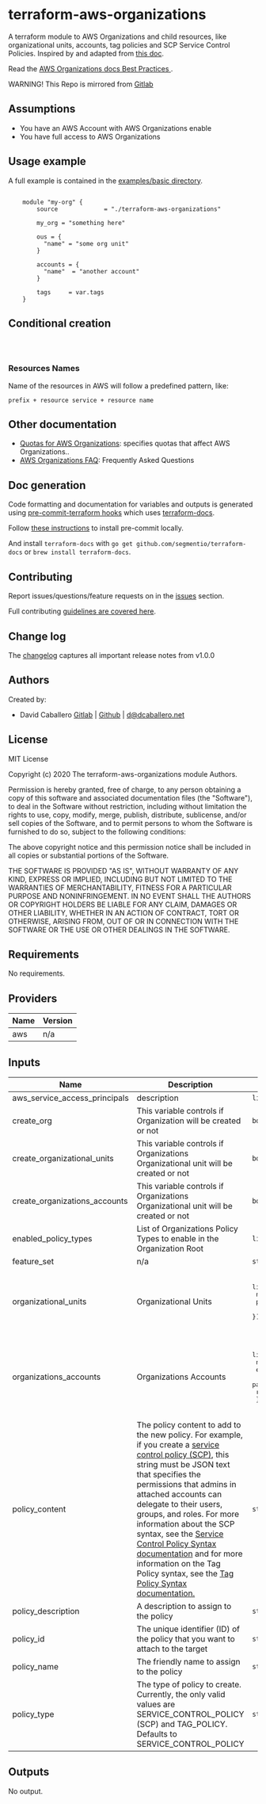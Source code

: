 # terraform-aws-organizations

A terraform module to AWS Organizations and child resources, like organizational units, accounts, tag policies and SCP Service Control Policies. Inspired by and adapted from [this doc](https://docs.aws.amazon.com/organizations/latest/userguide/orgs_introduction.html).

Read the [AWS Organizations docs Best Practices ](https://docs.aws.amazon.com/organizations/latest/userguide/orgs_best-practices_mgmt-acct.html).

WARNING! This Repo is mirrored from [Gitlab](https://gitlab.com/arkhoss/terraform-aws-organizations)

## Assumptions

* You have an AWS Account with AWS Organizations enable
* You have full access to AWS Organizations


## Usage example

A full example is contained in the [examples/basic directory](https://gitlab.com/arkhoss/terraform-aws-organizations/-/tree/master/examples).

```hcl

    module "my-org" {
        source             = "./terraform-aws-organizations"

        my_org = "something here"

        ous = {
          "name" = "some org unit"
        }

        accounts = {
          "name"  = "another account"
        }

        tags     = var.tags
    }

```

## Conditional creation


```hcl



```

### Resources Names

Name of the resources in AWS will follow a predefined pattern, like:

```
prefix + resource service + resource name
```

## Other documentation

* [Quotas for AWS Organizations](https://docs.aws.amazon.com/organizations/latest/userguide/orgs_reference_limits.html): specifies quotas that affect AWS Organizations..
* [AWS Organizations FAQ](https://aws.amazon.com/organizations/faqs/): Frequently Asked Questions

## Doc generation

Code formatting and documentation for variables and outputs is generated using [pre-commit-terraform hooks](https://github.com/antonbabenko/pre-commit-terraform) which uses [terraform-docs](https://github.com/segmentio/terraform-docs).

Follow [these instructions](https://github.com/antonbabenko/pre-commit-terraform#how-to-install) to install pre-commit locally.

And install `terraform-docs` with `go get github.com/segmentio/terraform-docs` or `brew install terraform-docs`.

## Contributing

Report issues/questions/feature requests on in the [issues](https://gitlab.com/arkhoss/terraform-aws-organizations/-/issues) section.

Full contributing [guidelines are covered here](https://gitlab.com/arkhoss/terraform-aws-organizations/-/blob/master/CONTRIBUTING.md).

## Change log

The [changelog](https://gitlab.com/arkhoss/terraform-aws-organizations/-/blob/master/CHANGELOG.md) captures all important release notes from v1.0.0

## Authors

Created by:

- David Caballero [Gitlab](https://gitlab.com/arkhoss) | [Github](https://github.com/arkhoss) | d@dcaballero.net

## License

MIT License

Copyright (c) 2020 The terraform-aws-organizations module Authors.

Permission is hereby granted, free of charge, to any person obtaining a copy
of this software and associated documentation files (the "Software"), to deal
in the Software without restriction, including without limitation the rights
to use, copy, modify, merge, publish, distribute, sublicense, and/or sell
copies of the Software, and to permit persons to whom the Software is
furnished to do so, subject to the following conditions:

The above copyright notice and this permission notice shall be included in all
copies or substantial portions of the Software.

THE SOFTWARE IS PROVIDED "AS IS", WITHOUT WARRANTY OF ANY KIND, EXPRESS OR
IMPLIED, INCLUDING BUT NOT LIMITED TO THE WARRANTIES OF MERCHANTABILITY,
FITNESS FOR A PARTICULAR PURPOSE AND NONINFRINGEMENT. IN NO EVENT SHALL THE
AUTHORS OR COPYRIGHT HOLDERS BE LIABLE FOR ANY CLAIM, DAMAGES OR OTHER
LIABILITY, WHETHER IN AN ACTION OF CONTRACT, TORT OR OTHERWISE, ARISING FROM,
OUT OF OR IN CONNECTION WITH THE SOFTWARE OR THE USE OR OTHER DEALINGS IN THE
SOFTWARE.

<!-- BEGINNING OF PRE-COMMIT-TERRAFORM DOCS HOOK -->
## Requirements

No requirements.

## Providers

| Name | Version |
|------|---------|
| aws | n/a |

## Inputs

| Name | Description | Type | Default | Required |
|------|-------------|------|---------|:--------:|
| aws\_service\_access\_principals | description | `list` | `[]` | no |
| create\_org | This variable controls if Organization will be created or not | `bool` | `true` | no |
| create\_organizational\_units | This variable controls if Organizations Organizational unit will be created or not | `bool` | `false` | no |
| create\_organizations\_accounts | This variable controls if Organizations Organizational unit will be created or not | `bool` | `false` | no |
| enabled\_policy\_types | List of Organizations Policy Types to enable in the Organization Root | `list` | `[]` | no |
| feature\_set | n/a | `string` | `"ALL"` | no |
| organizational\_units | Organizational Units | <pre>list(object({<br>    name      = string<br>    parent_id = string<br>  }))</pre> | <pre>[<br>  {<br>    "name": "my_ou",<br>    "parent_id": "parent_id"<br>  }<br>]</pre> | no |
| organizations\_accounts | Organizations Accounts | <pre>list(object({<br>    name      = string<br>    email     = string<br>    parent_id = string<br>    role_name = string<br>  }))</pre> | <pre>[<br>  {<br>    "email": "my@myorg.com",<br>    "name": "my_ou",<br>    "parent_id": "parent_id",<br>    "role_name": ""<br>  }<br>]</pre> | no |
| policy\_content | The policy content to add to the new policy. For example, if you create a [service control policy (SCP)](https://docs.aws.amazon.com/organizations/latest/userguide/orgs_manage_policies_scp.html), this string must be JSON text that specifies the permissions that admins in attached accounts can delegate to their users, groups, and roles. For more information about the SCP syntax, see the [Service Control Policy Syntax documentation](https://docs.aws.amazon.com/organizations/latest/userguide/orgs_reference_scp-syntax.html) and for more information on the Tag Policy syntax, see the [Tag Policy Syntax documentation.](https://docs.aws.amazon.com/organizations/latest/userguide/orgs_manage_policies_example-tag-policies.html) | `string` | `"{\n  \"Version\": \"2012-10-17\",\n  \"Statement\": {\n    \"Effect\": \"Allow\",\n    \"Action\": \"*\",\n    \"Resource\": \"*\"\n  }\n}\n"` | no |
| policy\_description | A description to assign to the policy | `string` | `""` | no |
| policy\_id | The unique identifier (ID) of the policy that you want to attach to the target | `string` | `""` | no |
| policy\_name | The friendly name to assign to the policy | `string` | `""` | no |
| policy\_type | The type of policy to create. Currently, the only valid values are SERVICE\_CONTROL\_POLICY (SCP) and TAG\_POLICY. Defaults to SERVICE\_CONTROL\_POLICY | `string` | `"SERVICE_CONTROL_POLICY"` | no |

## Outputs

No output.

<!-- END OF PRE-COMMIT-TERRAFORM DOCS HOOK -->